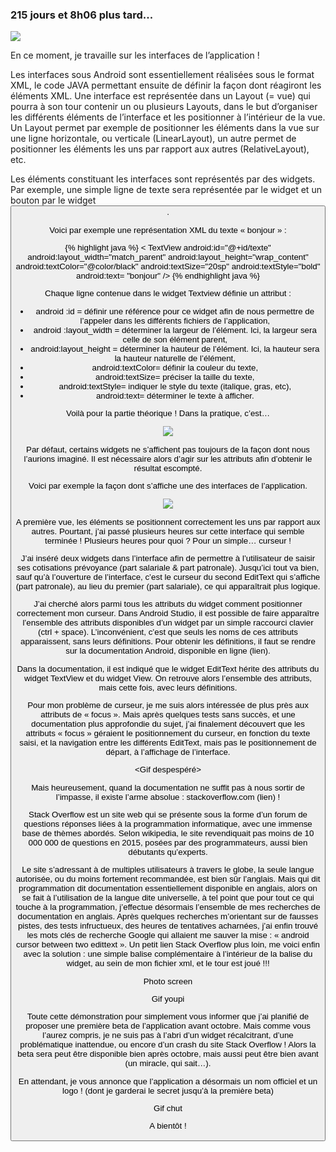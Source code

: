 ---
---

### 215 jours et 8h06 plus tard...

<img src = "https://media.giphy.com/media/2rj8VysAig8QE/giphy.gif"/>

En ce moment, je travaille sur les interfaces de l’application !

Les interfaces sous Android sont essentiellement réalisées sous le format XML, le code JAVA permettant ensuite de définir la façon dont réagiront les éléments XML. Une interface est représentée dans un Layout (= vue) qui pourra à son tour contenir un ou plusieurs Layouts, dans le but d’organiser les différents éléments de l’interface et les positionner à l’intérieur de la vue. Un Layout permet par exemple de positionner les éléments dans la vue sur une ligne horizontale, ou verticale (LinearLayout), un autre permet de positionner les éléments les uns par rapport aux autres (RelativeLayout), etc.

Les éléments constituant les interfaces sont représentés par des widgets. Par exemple, une simple ligne de texte sera représentée par le widget <TextView> et un bouton par le widget <Button>. 

Voici par exemple une représentation XML du texte « bonjour » :

{% highlight java %}
< TextView
    android:id="@+id/texte"
    android:layout_width="match_parent"
    android:layout_height="wrap_content"
    android:textColor="@color/black"
    android:textSize="20sp"
    android:textStyle="bold"
    android:text= "bonjour"
/>
{% endhighlight java %}

Chaque ligne contenue dans le widget Textview définie un attribut :

- android :id = définir une référence pour ce widget afin de nous permettre de l’appeler dans les différents fichiers de l’application,
- android :layout_width = déterminer la largeur de l’élément. Ici, la largeur sera celle de son élément parent, 
- android:layout_height = déterminer la hauteur de l’élément. Ici, la hauteur sera la hauteur naturelle de l’élément,
- android:textColor= définir la couleur du texte,
- android:textSize= préciser la taille du texte,
- android:textStyle= indiquer le style du texte (italique, gras, etc),
- android:text= déterminer le texte à afficher.


Voilà pour la partie théorique ! Dans la pratique, c’est…

<img src = "https://media.giphy.com/media/Z7YWBq9QCLnB6/giphy.gif"/>

Par défaut, certains widgets ne s’affichent pas toujours de la façon dont nous l’aurions imaginé. Il est nécessaire alors d’agir sur les attributs afin d’obtenir le résultat escompté.  

Voici par exemple la façon dont s’affiche une des interfaces de l’application.

<img src="../img/prev1.jpeg"/>

A première vue, les éléments se positionnent correctement les uns par rapport aux autres. Pourtant, j’ai passé plusieurs heures sur cette interface qui semble terminée ! Plusieurs heures pour quoi ? Pour un simple… curseur !

J’ai inséré deux widgets <EditText> dans l’interface afin de permettre à l’utilisateur de saisir ses cotisations prévoyance (part salariale & part patronale). Jusqu’ici tout va bien, sauf qu’à l’ouverture de l’interface, c’est le curseur du second EditText qui s’affiche (part patronale), au lieu du premier (part salariale), ce qui apparaîtrait plus logique.

J’ai cherché alors parmi tous les attributs du widget comment positionner correctement mon curseur. Dans Android Studio, il est possible de faire apparaître l’ensemble des attributs disponibles d’un widget par un simple raccourci clavier (ctrl + space). L’inconvénient, c’est que seuls les noms de ces attributs apparaissent, sans leurs définitions. Pour obtenir les définitions, il faut se rendre sur la documentation Android, disponible en ligne (lien).

Dans la documentation, il est indiqué que le widget EditText hérite des attributs du widget TextView et du widget View. On retrouve alors l’ensemble des attributs, mais cette fois, avec leurs définitions.

Pour mon problème de curseur, je me suis alors intéressée de plus près aux attributs de « focus ». Mais après quelques tests sans succès, et une documentation plus approfondie du sujet, j’ai finalement découvert que les attributs « focus » géraient le positionnement du curseur, en fonction du texte saisi, et la navigation entre les différents EditText, mais pas le positionnement de départ, à l’affichage de l’interface.

<Gif despespéré>

Mais heureusement, quand la documentation ne suffit pas à nous sortir de l’impasse, il existe l’arme absolue : stackoverflow.com (lien) !

Stack Overflow est un site web qui se présente sous la forme d’un forum de questions réponses liées à la programmation informatique, avec une immense base de thèmes abordés. Selon wikipedia, le site revendiquait pas moins de 10 000 000 de questions en 2015, posées par des programmateurs, aussi bien débutants qu’experts.

Le site s’adressant à de multiples utilisateurs à travers le globe, la seule langue autorisée, ou du moins fortement recommandée, est bien sûr l’anglais. Mais qui dit programmation dit documentation essentiellement disponible en anglais, alors on se fait à l’utilisation de la langue dite universelle, à tel point que pour tout ce qui touche à la programmation, j’effectue désormais l’ensemble de mes recherches de documentation en anglais.
Après quelques recherches m’orientant sur de fausses pistes, des tests infructueux, des heures de tentatives acharnées, j’ai enfin trouvé les mots clés de recherche Google qui allaient me sauver la mise : « android cursor between two edittext ». Un petit lien Stack Overflow plus loin, me voici enfin avec la solution : une simple balise complémentaire  <requestFocus/> à l’intérieur de la balise du widget, au sein de mon fichier xml, et le tour est joué !!!

Photo screen

Gif youpi

Toute cette démonstration pour simplement vous informer que j’ai planifié de proposer une première beta de l’application avant octobre. Mais comme vous l’aurez compris, je ne suis pas à l’abri d’un widget récalcitrant, d’une problématique inattendue, ou encore d’un crash du site Stack Overflow ! Alors la beta sera peut être disponible bien après octobre, mais aussi peut être bien avant (un miracle, qui sait…).

En attendant, je vous annonce que l’application a désormais un nom officiel et un logo ! (dont je garderai le secret jusqu’à la première beta)

Gif chut

A bientôt !
